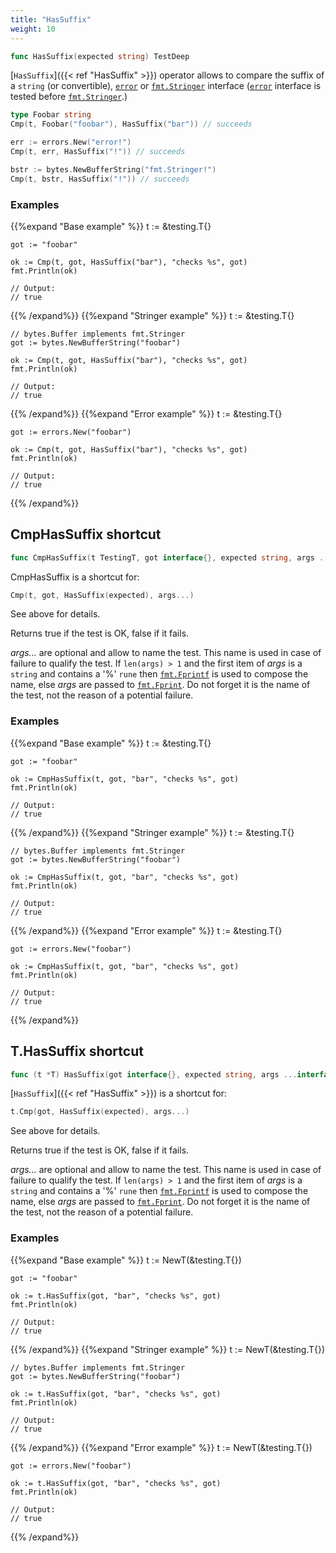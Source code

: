 ```yaml
---
title: "HasSuffix"
weight: 10
---
```


```go
func HasSuffix(expected string) TestDeep
```

[`HasSuffix`]({{< ref "HasSuffix" >}}) operator allows to compare the suffix of a `string` (or
convertible), [`error`](https://golang.org/pkg/builtin/#error) or [`fmt.Stringer`](https://golang.org/pkg/fmt/#Stringer) interface ([`error`](https://golang.org/pkg/builtin/#error) interface is
tested before [`fmt.Stringer`](https://golang.org/pkg/fmt/#Stringer).)

```go
type Foobar string
Cmp(t, Foobar("foobar"), HasSuffix("bar")) // succeeds

err := errors.New("error!")
Cmp(t, err, HasSuffix("!")) // succeeds

bstr := bytes.NewBufferString("fmt.Stringer!")
Cmp(t, bstr, HasSuffix("!")) // succeeds
```


### Examples

{{%expand "Base example" %}}	t := &testing.T{}

	got := "foobar"

	ok := Cmp(t, got, HasSuffix("bar"), "checks %s", got)
	fmt.Println(ok)

	// Output:
	// true
{{% /expand%}}
{{%expand "Stringer example" %}}	t := &testing.T{}

	// bytes.Buffer implements fmt.Stringer
	got := bytes.NewBufferString("foobar")

	ok := Cmp(t, got, HasSuffix("bar"), "checks %s", got)
	fmt.Println(ok)

	// Output:
	// true
{{% /expand%}}
{{%expand "Error example" %}}	t := &testing.T{}

	got := errors.New("foobar")

	ok := Cmp(t, got, HasSuffix("bar"), "checks %s", got)
	fmt.Println(ok)

	// Output:
	// true
{{% /expand%}}
## CmpHasSuffix shortcut

```go
func CmpHasSuffix(t TestingT, got interface{}, expected string, args ...interface{}) bool
```

CmpHasSuffix is a shortcut for:

```go
Cmp(t, got, HasSuffix(expected), args...)
```

See above for details.

Returns true if the test is OK, false if it fails.

*args...* are optional and allow to name the test. This name is
used in case of failure to qualify the test. If `len(args) > 1` and
the first item of *args* is a `string` and contains a '%' `rune` then
[`fmt.Fprintf`](https://golang.org/pkg/fmt/#Fprintf) is used to compose the name, else *args* are passed to
[`fmt.Fprint`](https://golang.org/pkg/fmt/#Fprint). Do not forget it is the name of the test, not the
reason of a potential failure.


### Examples

{{%expand "Base example" %}}	t := &testing.T{}

	got := "foobar"

	ok := CmpHasSuffix(t, got, "bar", "checks %s", got)
	fmt.Println(ok)

	// Output:
	// true
{{% /expand%}}
{{%expand "Stringer example" %}}	t := &testing.T{}

	// bytes.Buffer implements fmt.Stringer
	got := bytes.NewBufferString("foobar")

	ok := CmpHasSuffix(t, got, "bar", "checks %s", got)
	fmt.Println(ok)

	// Output:
	// true
{{% /expand%}}
{{%expand "Error example" %}}	t := &testing.T{}

	got := errors.New("foobar")

	ok := CmpHasSuffix(t, got, "bar", "checks %s", got)
	fmt.Println(ok)

	// Output:
	// true
{{% /expand%}}
## T.HasSuffix shortcut

```go
func (t *T) HasSuffix(got interface{}, expected string, args ...interface{}) bool
```

[`HasSuffix`]({{< ref "HasSuffix" >}}) is a shortcut for:

```go
t.Cmp(got, HasSuffix(expected), args...)
```

See above for details.

Returns true if the test is OK, false if it fails.

*args...* are optional and allow to name the test. This name is
used in case of failure to qualify the test. If `len(args) > 1` and
the first item of *args* is a `string` and contains a '%' `rune` then
[`fmt.Fprintf`](https://golang.org/pkg/fmt/#Fprintf) is used to compose the name, else *args* are passed to
[`fmt.Fprint`](https://golang.org/pkg/fmt/#Fprint). Do not forget it is the name of the test, not the
reason of a potential failure.


### Examples

{{%expand "Base example" %}}	t := NewT(&testing.T{})

	got := "foobar"

	ok := t.HasSuffix(got, "bar", "checks %s", got)
	fmt.Println(ok)

	// Output:
	// true
{{% /expand%}}
{{%expand "Stringer example" %}}	t := NewT(&testing.T{})

	// bytes.Buffer implements fmt.Stringer
	got := bytes.NewBufferString("foobar")

	ok := t.HasSuffix(got, "bar", "checks %s", got)
	fmt.Println(ok)

	// Output:
	// true
{{% /expand%}}
{{%expand "Error example" %}}	t := NewT(&testing.T{})

	got := errors.New("foobar")

	ok := t.HasSuffix(got, "bar", "checks %s", got)
	fmt.Println(ok)

	// Output:
	// true
{{% /expand%}}
